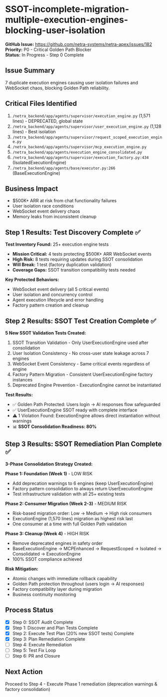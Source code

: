 # SSOT-incomplete-migration-multiple-execution-engines-blocking-user-isolation

**GitHub Issue:** https://github.com/netra-systems/netra-apex/issues/182  
**Priority:** P0 - Critical Golden Path Blocker  
**Status:** In Progress - Step 0 Complete

## Issue Summary
7 duplicate execution engines causing user isolation failures and WebSocket chaos, blocking Golden Path reliability.

## Critical Files Identified
1. `/netra_backend/app/agents/supervisor/execution_engine.py` (1,571 lines) - DEPRECATED, global state
2. `/netra_backend/app/agents/supervisor/user_execution_engine.py` (1,128 lines) - Best isolation 
3. `/netra_backend/app/agents/supervisor/request_scoped_execution_engine.py`
4. `/netra_backend/app/agents/supervisor/mcp_execution_engine.py`
5. `/netra_backend/app/agents/execution_engine_consolidated.py`
6. `/netra_backend/app/agents/supervisor/execution_factory.py:434` (IsolatedExecutionEngine)
7. `/netra_backend/app/agents/base/executor.py:266` (BaseExecutionEngine)

## Business Impact
- $500K+ ARR at risk from chat functionality failures
- User isolation race conditions
- WebSocket event delivery chaos
- Memory leaks from inconsistent cleanup

## Step 1 Results: Test Discovery Complete ✅
**Test Inventory Found:** 25+ execution engine tests
- **Mission Critical:** 4 tests protecting $500K+ ARR WebSocket events
- **High Risk:** 8 tests requiring updates during SSOT consolidation  
- **Will Break:** 1 test (factory duplication validation)
- **Coverage Gaps:** SSOT transition compatibility tests needed

**Key Protected Behaviors:**
- WebSocket event delivery (all 5 critical events)
- User isolation and concurrency control
- Agent execution lifecycle and error handling
- Factory pattern creation and cleanup

## Step 2 Results: SSOT Test Creation Complete ✅
**5 New SSOT Validation Tests Created:**
1. SSOT Transition Validation - Only UserExecutionEngine used after consolidation
2. User Isolation Consistency - No cross-user state leakage across 7 engines  
3. WebSocket Event Consistency - Same critical events regardless of engine
4. Factory Pattern Migration - Consistent UserExecutionEngine factory instances
5. Deprecated Engine Prevention - ExecutionEngine cannot be instantiated

**Test Results:**
- ✅ Golden Path Protected: Users login → AI responses flow safeguarded
- ✅ UserExecutionEngine SSOT ready with complete interface
- ⚠️ 1 Violation Found: ExecutionEngine allows direct instantiation without warnings
- 📊 **SSOT Consolidation Readiness: 80%**

## Step 3 Results: SSOT Remediation Plan Complete ✅
**3-Phase Consolidation Strategy Created:**

**Phase 1: Foundation (Week 1)** - LOW RISK
- Add deprecation warnings to 6 engines (keep UserExecutionEngine)
- Factory pattern consolidation to always return UserExecutionEngine
- Test infrastructure validation with all 25+ existing tests

**Phase 2: Consumer Migration (Week 2-3)** - MEDIUM RISK  
- Risk-based migration order: Low → Medium → High risk consumers
- ExecutionEngine (1,570 lines) migration as highest risk last
- One consumer at a time with full Golden Path validation

**Phase 3: Cleanup (Week 4)** - HIGH RISK
- Remove deprecated engines in safety order
- BaseExecutionEngine → MCPEnhanced → RequestScoped → Isolated → Consolidated → ExecutionEngine
- 100% SSOT compliance achieved

**Risk Mitigation:**
- Atomic changes with immediate rollback capability
- Golden Path protection throughout (users login → AI responses)
- Factory compatibility layer during migration
- Business continuity monitoring

## Process Status
- [x] Step 0: SSOT Audit Complete
- [x] Step 1: Discover and Plan Tests Complete  
- [x] Step 2: Execute Test Plan (20% new SSOT tests) Complete
- [x] Step 3: Plan Remediation Complete
- [ ] Step 4: Execute Remediation
- [ ] Step 5: Test Fix Loop
- [ ] Step 6: PR and Closure

## Next Action
Proceed to Step 4 - Execute Phase 1 remediation (deprecation warnings & factory consolidation)